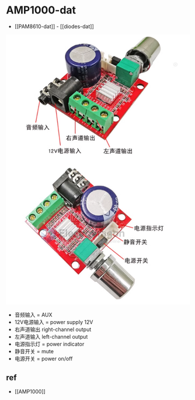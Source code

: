 
# AMP1000-dat

- [[PAM8610-dat]] - [[diodes-dat]]

![](2024-01-23-15-23-53.png)

- 音频输入 = AUX
- 12V电源输入 = power supply 12V
- 右声道输出 right-channel output 
- 左声道输入 left-channel output 
- 电源指示灯 = power indicator
- 静音开关 = mute
- 电源开关 = power on/off 

## ref 

- [[AMP1000]]